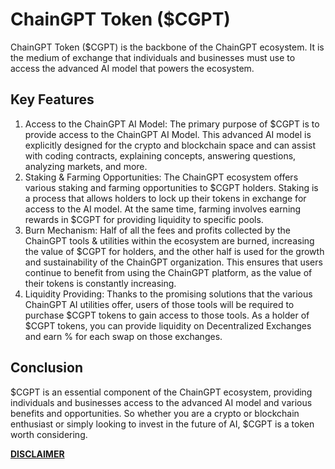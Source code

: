 # ChainGPT Token ($CGPT)

ChainGPT Token ($CGPT) is the backbone of the ChainGPT ecosystem. It is the medium of exchange that individuals and businesses must use to access the advanced AI model that powers the ecosystem.

## Key Features

1. Access to the ChainGPT AI Model: The primary purpose of $CGPT is to provide access to the ChainGPT AI Model. This advanced AI model is explicitly designed for the crypto and blockchain space and can assist with coding contracts, explaining concepts, answering questions, analyzing markets, and more.
2. Staking & Farming Opportunities: The ChainGPT ecosystem offers various staking and farming opportunities to $CGPT holders. Staking is a process that allows holders to lock up their tokens in exchange for access to the AI model. At the same time, farming involves earning rewards in $CGPT for providing liquidity to specific pools.
3. Burn Mechanism: Half of all the fees and profits collected by the ChainGPT tools & utilities within the ecosystem are burned, increasing the value of $CGPT for holders, and the other half is used for the growth and sustainability of the ChainGPT organization. This ensures that users continue to benefit from using the ChainGPT platform, as the value of their tokens is constantly increasing.
4. Liquidity Providing: Thanks to the promising solutions that the various ChainGPT AI utilities offer, users of those tools will be required to purchase $CGPT tokens to gain access to those tools. As a holder of $CGPT tokens, you can provide liquidity on Decentralized Exchanges and earn % for each swap on those exchanges.&#x20;

## Conclusion

$CGPT is an essential component of the ChainGPT ecosystem, providing individuals and businesses access to the advanced AI model and various benefits and opportunities. So whether you are a crypto or blockchain enthusiast or simply looking to invest in the future of AI, $CGPT is a token worth considering.



[**DISCLAIMER**](../../../legal/disclaimer.md)

